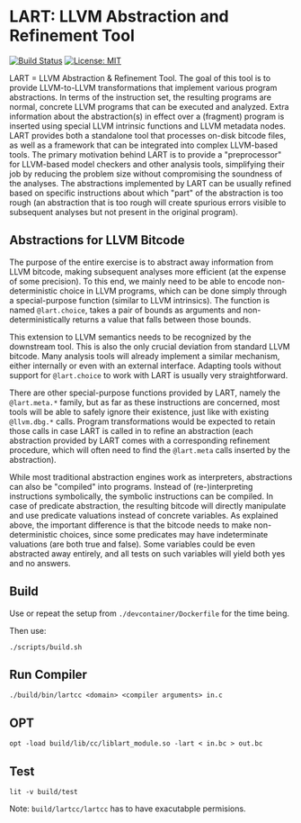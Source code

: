 # LART: LLVM Abstraction and Refinement Tool

[![Build Status](https://travis-ci.com/xlauko/lart.svg?branch=master)](https://travis-ci.com/xlauko/lart)
[![License: MIT](https://img.shields.io/badge/License-MIT-yellow.svg)](https://opensource.org/licenses/MIT)

LART = LLVM Abstraction & Refinement Tool. The goal of this tool is to provide LLVM-to-LLVM transformations that implement various program abstractions. In terms of the instruction set, the resulting programs are normal, concrete LLVM programs that can be executed and analyzed. Extra information about the abstraction(s) in effect over a (fragment) program is inserted using special LLVM intrinsic functions and LLVM metadata nodes.
LART provides both a standalone tool that processes on-disk bitcode files, as well as a framework that can be integrated into complex LLVM-based tools. The primary motivation behind LART is to provide a "preprocessor" for LLVM-based model checkers and other analysis tools, simplifying their job by reducing the problem size without compromising the soundness of the analyses.
The abstractions implemented by LART can be usually refined based on specific instructions about which "part" of the abstraction is too rough (an abstraction that is too rough will create spurious errors visible to subsequent analyses but not present in the original program).

## Abstractions for LLVM Bitcode

The purpose of the entire exercise is to abstract away information from LLVM bitcode, making subsequent analyses more efficient (at the expense of some precision). To this end, we mainly need to be able to encode non-deterministic choice in LLVM programs, which can be done simply through a special-purpose function (similar to LLVM intrinsics). The function is named `@lart.choice`, takes a pair of bounds as arguments and non-deterministically returns a value that falls between those bounds.

This extension to LLVM semantics needs to be recognized by the downstream tool. This is also the only crucial deviation from standard LLVM bitcode. Many analysis tools will already implement a similar mechanism, either internally or even with an external interface. Adapting tools without support for `@lart.choice` to work with LART is usually very straightforward.

There are other special-purpose functions provided by LART, namely the `@lart.meta.*` family, but as far as these instructions are concerned, most tools will be able to safely ignore their existence, just like with existing `@llvm.dbg.*` calls. Program transformations would be expected to retain those calls in case LART is called in to refine an abstraction (each abstraction provided by LART comes with a corresponding refinement procedure, which will often need to find the `@lart.meta` calls inserted by the abstraction).

While most traditional abstraction engines work as interpreters, abstractions can also be "compiled" into programs. Instead of (re-)interpreting instructions symbolically, the symbolic instructions can be compiled. In case of predicate abstraction, the resulting bitcode will directly manipulate and use predicate valuations instead of concrete variables. As explained above, the important difference is that the bitcode needs to make non-deterministic choices, since some predicates may have indeterminate valuations (are both true and false). Some variables could be even abstracted away entirely, and all tests on such variables will yield both yes and no answers.

## Build

Use or repeat the setup from `./devcontainer/Dockerfile` for the time being.

Then use:

```
./scripts/build.sh
```

## Run Compiler

```
./build/bin/lartcc <domain> <compiler arguments> in.c
```

## OPT

```
opt -load build/lib/cc/liblart_module.so -lart < in.bc > out.bc
```

## Test

```
lit -v build/test
```

Note: `build/lartcc/lartcc` has to have exacutabple permisions.
